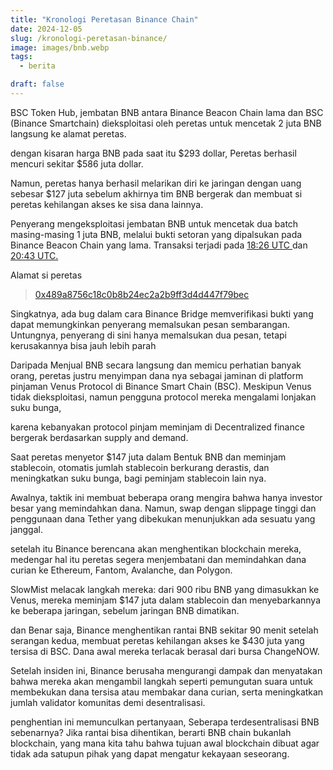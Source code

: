 ```yaml
---
title: "Kronologi Peretasan Binance Chain"
date: 2024-12-05
slug: /kronologi-peretasan-binance/
image: images/bnb.webp
tags:
  - berita

draft: false
---
```


BSC Token Hub, jembatan BNB antara Binance Beacon Chain lama dan BSC (Binance Smartchain) dieksploitasi oleh peretas untuk mencetak 2 juta BNB langsung ke alamat peretas.

dengan kisaran harga BNB pada saat itu $293 dollar, Peretas berhasil mencuri sekitar $586 juta dollar.

Namun, peretas hanya berhasil melarikan diri ke jaringan dengan uang sebesar $127 juta sebelum akhirnya tim BNB bergerak dan membuat si peretas kehilangan akses ke sisa dana lainnya.

Penyerang mengeksploitasi jembatan BNB untuk mencetak dua batch masing-masing 1 juta BNB, melalui bukti setoran yang dipalsukan pada Binance Beacon Chain yang lama. Transaksi terjadi pada [18:26 UTC ](https://bscscan.com/tx/0xebf83628ba893d35b496121fb8201666b8e09f3cbadf0e269162baa72efe3b8b) dan [20:43 UTC.](https://bscscan.com/tx/0x05356fd06ce56a9ec5b4eaf9c075abd740cae4c21eab1676440ab5cd2fe5c57a)

Alamat si peretas
>[0x489a8756c18c0b8b24ec2a2b9ff3d4d447f79bec](https://bscscan.com/address/0x489a8756c18c0b8b24ec2a2b9ff3d4d447f79bec)

Singkatnya, ada bug dalam cara Binance Bridge memverifikasi bukti yang dapat memungkinkan penyerang memalsukan pesan sembarangan. Untungnya, penyerang di sini hanya memalsukan dua pesan, tetapi kerusakannya bisa jauh lebih parah

Daripada Menjual BNB secara langsung dan memicu perhatian banyak orang, peretas justru menyimpan dana nya sebagai jaminan di platform pinjaman Venus Protocol di Binance Smart Chain (BSC). Meskipun Venus tidak dieksploitasi, namun pengguna protocol mereka mengalami lonjakan suku bunga,

karena kebanyakan protocol pinjam meminjam di Decentralized finance bergerak berdasarkan supply and demand.

Saat peretas menyetor $147 juta dalam Bentuk BNB dan meminjam stablecoin, otomatis jumlah stablecoin berkurang derastis, dan meningkatkan suku bunga, bagi peminjam stablecoin lain nya.

Awalnya, taktik ini membuat beberapa orang mengira bahwa hanya investor besar yang memindahkan dana. Namun, swap dengan slippage tinggi dan penggunaan dana Tether yang dibekukan menunjukkan ada sesuatu yang janggal.

setelah itu Binance berencana akan menghentikan blockchain mereka, medengar hal itu peretas segera menjembatani dan memindahkan dana curian ke Ethereum, Fantom, Avalanche, dan Polygon.

SlowMist melacak langkah mereka: dari 900 ribu BNB yang dimasukkan ke Venus, mereka meminjam $147 juta dalam stablecoin dan menyebarkannya ke beberapa jaringan, sebelum jaringan BNB dimatikan.

dan Benar saja, Binance menghentikan rantai BNB sekitar 90 menit setelah serangan kedua, membuat peretas kehilangan akses ke $430 juta yang tersisa di BSC. Dana awal mereka terlacak berasal dari bursa ChangeNOW.

Setelah insiden ini, Binance berusaha mengurangi dampak dan menyatakan bahwa mereka akan mengambil langkah seperti pemungutan suara untuk membekukan dana tersisa atau membakar dana curian, serta meningkatkan jumlah validator komunitas demi desentralisasi.

penghentian ini memunculkan pertanyaan, Seberapa terdesentralisasi BNB sebenarnya? Jika rantai bisa dihentikan, berarti BNB chain bukanlah blockchain, yang mana kita tahu bahwa tujuan awal blockchain dibuat agar tidak ada satupun pihak yang dapat mengatur kekayaan seseorang.
